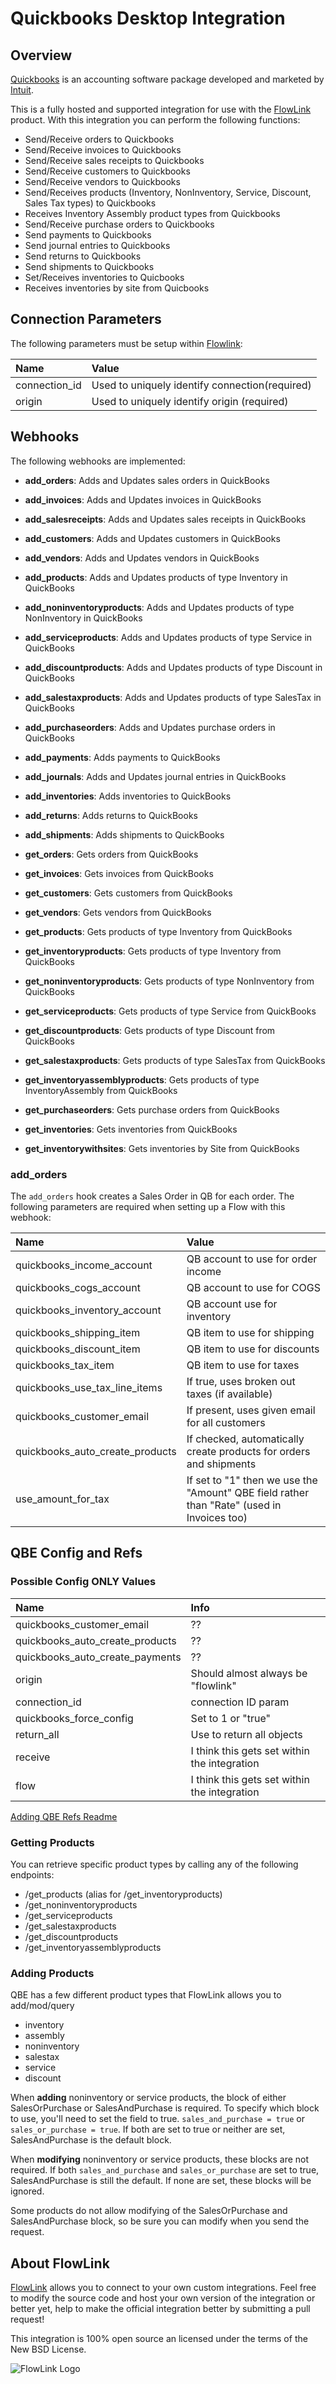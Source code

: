 # Quickbooks Desktop Integration

## Overview

[Quickbooks](http://quickbooks.intuit.com) is an accounting software package developed and marketed by [Intuit](http://www.intuit.com).

This is a fully hosted and supported integration for use with the [FlowLink](http://flowlink.io/)
product. With this integration you can perform the following functions:

* Send/Receive orders to Quickbooks
* Send/Receive invoices to Quickbooks
* Send/Receive sales receipts to Quickbooks
* Send/Receive customers to Quickbooks
* Send/Receive vendors to Quickbooks
* Send/Receives products (Inventory, NonInventory, Service, Discount, Sales Tax types) to Quickbooks
* Receives Inventory Assembly product types from Quickbooks
* Send/Receive purchase orders to Quickbooks
* Send payments to Quickbooks
* Send journal entries to Quickbooks
* Send returns to Quickbooks
* Send shipments to Quickbooks
* Set/Receives inventories to Quicbooks
* Receives inventories by site from Quicbooks

## Connection Parameters

The following parameters must be setup within [Flowlink](http://flowlink.io):

| Name | Value |
| :----| :-----|
| connection_id    | Used to uniquely identify connection(required) |
| origin           | Used to uniquely identify origin (required)    |

## Webhooks

The following webhooks are implemented:

* **add_orders**: Adds and Updates sales orders in QuickBooks
* **add_invoices**: Adds and Updates invoices in QuickBooks
* **add_salesreceipts**: Adds and Updates sales receipts in QuickBooks
* **add_customers**: Adds and Updates customers in QuickBooks
* **add_vendors**: Adds and Updates vendors in QuickBooks
* **add_products**: Adds and Updates products of type Inventory in QuickBooks
* **add_noninventoryproducts**: Adds and Updates products of type NonInventory in QuickBooks
* **add_serviceproducts**: Adds and Updates products of type Service in QuickBooks
* **add_discountproducts**: Adds and Updates products of type Discount in QuickBooks
* **add_salestaxproducts**: Adds and Updates products of type SalesTax in QuickBooks
* **add_purchaseorders**: Adds and Updates purchase orders in QuickBooks
* **add_payments**: Adds payments to QuickBooks
* **add_journals**: Adds and Updates journal entries in QuickBooks
* **add_inventories**: Adds inventories to QuickBooks
* **add_returns**: Adds returns to QuickBooks
* **add_shipments**: Adds shipments to QuickBooks

* **get_orders**: Gets orders from QuickBooks
* **get_invoices**: Gets invoices from QuickBooks
* **get_customers**: Gets customers from QuickBooks
* **get_vendors**: Gets vendors from QuickBooks
* **get_products**: Gets products of type Inventory from QuickBooks
* **get_inventoryproducts**: Gets products of type Inventory from QuickBooks
* **get_noninventoryproducts**: Gets products of type NonInventory from QuickBooks
* **get_serviceproducts**: Gets products of type Service from QuickBooks
* **get_discountproducts**: Gets products of type Discount from QuickBooks
* **get_salestaxproducts**: Gets products of type SalesTax from QuickBooks
* **get_inventoryassemblyproducts**: Gets products of type InventoryAssembly from QuickBooks
* **get_purchaseorders**: Gets purchase orders from QuickBooks
* **get_inventories**: Gets inventories from QuickBooks
* **get_inventorywithsites**: Gets inventories by Site from QuickBooks

### add_orders

The `add_orders` hook creates a Sales Order in QB for each order.
The following parameters are required when setting up a Flow with this webhook:

| Name | Value |
| :----| :-----|
| quickbooks_income_account       | QB account to use for order income  |
| quickbooks_cogs_account         | QB account to use for COGS |
| quickbooks_inventory_account    | QB account use for inventory |
| quickbooks_shipping_item        | QB item to use for shipping |
| quickbooks_discount_item        | QB item to use for discounts |
| quickbooks_tax_item             | QB item to use for taxes |
| quickbooks_use_tax_line_items   | If true, uses broken out taxes (if available) |
| quickbooks_customer_email       | If present, uses given email for all customers |
| quickbooks_auto_create_products | If checked, automatically create products for orders and shipments |
| use_amount_for_tax | If set to "1" then we use the "Amount" QBE field rather than "Rate" (used in Invoices too) |

## QBE Config and Refs

### Possible Config ONLY Values

| Name | Info |
| :----| :-----|
| quickbooks_customer_email | ?? |
| quickbooks_auto_create_products | ?? |
| quickbooks_auto_create_payments | ?? |
| origin | Should almost always be "flowlink" |
| connection_id | connection ID param|
| quickbooks_force_config | Set to 1 or "true" |
| return_all | Use to return all objects |
| receive | I think this gets set within the integration |
| flow | I think this gets set within the integration |

[Adding QBE Refs Readme](./QBE_REFS.md)

### Getting Products

You can retrieve specific product types by calling any of the following endpoints:

* /get_products (alias for /get_inventoryproducts)
* /get_noninventoryproducts
* /get_serviceproducts
* /get_salestaxproducts
* /get_discountproducts
* /get_inventoryassemblyproducts

### Adding Products

QBE has a few different product types that FlowLink allows you to add/mod/query

* inventory
* assembly
* noninventory
* salestax
* service
* discount

When **adding** noninventory or service products, the block of either SalesOrPurchase or SalesAndPurchase is required. To specify which block to use, you'll need to set the field to true. `sales_and_purchase = true` or `sales_or_purchase = true`. If both are set to true or neither are set, SalesAndPurchase is the default block.

When **modifying** noninventory or service products, these blocks are not required. If both `sales_and_purchase` and `sales_or_purchase` are set to true, SalesAndPurchase is still the default. If none are set, these blocks will be ignored.

Some products do not allow modifying of the SalesOrPurchase and SalesAndPurchase block, so be sure you can modify when you send the request.

## About FlowLink

[FlowLink](http://flowlink.io/) allows you to connect to your own custom integrations.
Feel free to modify the source code and host your own version of the integration
or better yet, help to make the official integration better by submitting a pull request!

This integration is 100% open source an licensed under the terms of the New BSD License.

![FlowLink Logo](http://flowlink.io/wp-content/uploads/logo-1.png)
